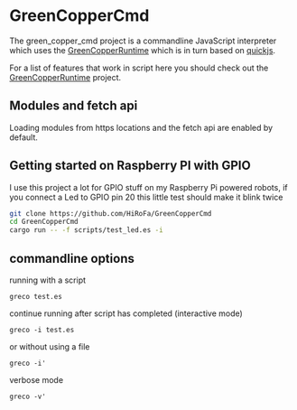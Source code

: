 # GreenCopperCmd

The green_copper_cmd project is a commandline JavaScript interpreter which uses the [GreenCopperRuntime](https://github.com/HiRoFa/GreenCopperRuntime) which is in turn based on [quickjs](https://github.com/bellard/quickjs).

For a list of features that work in script here you should check out the [GreenCopperRuntime](https://github.com/HiRoFa/GreenCopperRuntime) project.

## Modules and fetch api

Loading modules from https locations and the fetch api are enabled by default.

## Getting started on Raspberry PI with GPIO

I use this project a lot for GPIO stuff on my Raspberry Pi powered robots, if you connect a Led to GPIO pin 20 this little test should make it blink twice
```bash
git clone https://github.com/HiRoFa/GreenCopperCmd
cd GreenCopperCmd
cargo run -- -f scripts/test_led.es -i 
```


## commandline options

running with a script

```greco test.es```

continue running after script has completed (interactive mode)

```greco -i test.es```

or without using a file

```greco -i'```

verbose mode

```greco -v'```